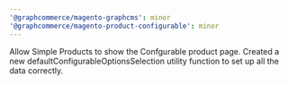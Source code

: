```yaml
---
'@graphcommerce/magento-graphcms': minor
'@graphcommerce/magento-product-configurable': minor
---
```


Allow Simple Products to show the Confgurable product page. Created a new defaultConfigurableOptionsSelection utility function to set up all the data correctly.

